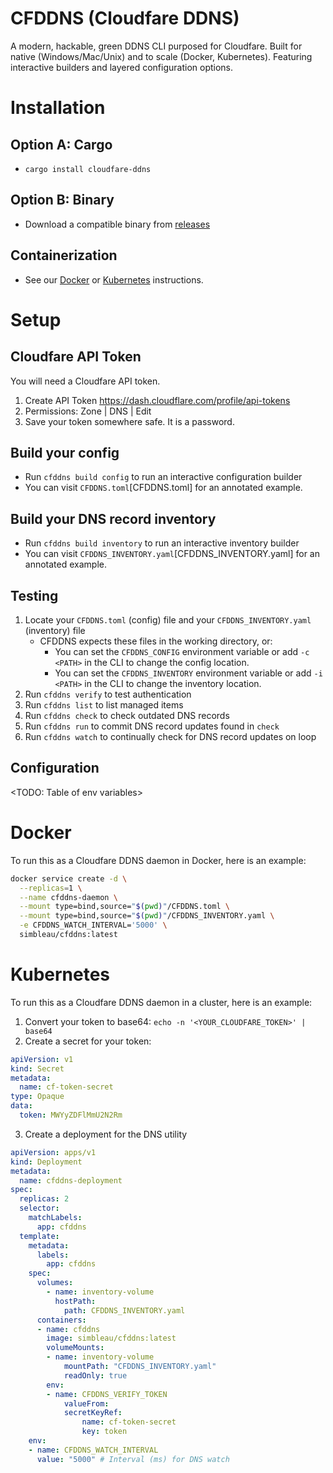 # CFDDNS (Cloudfare DDNS)
A modern, hackable, green DDNS CLI purposed for Cloudfare. Built for native (Windows/Mac/Unix) and to scale (Docker, Kubernetes). Featuring interactive builders and layered configuration options.

# Installation
## Option A: Cargo
- `cargo install cloudfare-ddns`
## Option B: Binary
- Download a compatible binary from [releases](https://github.com/simbleau/cloudfare-ddns/releases)
## Containerization
- See our [Docker](#docker) or [Kubernetes](#kubernetes) instructions.

# Setup
## Cloudfare API Token
You will need a Cloudfare API token.
1. Create API Token https://dash.cloudflare.com/profile/api-tokens
2. Permissions: Zone | DNS | Edit
3. Save your token somewhere safe. It is a password.

## Build your config
- Run `cfddns build config` to run an interactive configuration builder
- You can visit `CFDDNS.toml`[CFDDNS.toml] for an annotated example.

## Build your DNS record inventory
- Run `cfddns build inventory` to run an interactive inventory builder
- You can visit `CFDDNS_INVENTORY.yaml`[CFDDNS_INVENTORY.yaml] for an annotated example.

## Testing
1. Locate your `CFDDNS.toml` (config) file and your `CFDDNS_INVENTORY.yaml` (inventory) file
   - CFDDNS expects these files in the working directory, or:
     - You can set the `CFDDNS_CONFIG` environment variable or add `-c <PATH>` in the CLI to change the config location.
     - You can set the `CFDDNS_INVENTORY` environment variable or add `-i <PATH>` in the CLI to change the inventory location.
2. Run `cfddns verify` to test authentication
3. Run `cfddns list` to list managed items
4. Run `cfddns check` to check outdated DNS records
5. Run `cfddns run` to commit DNS record updates found in `check`
6. Run `cfddns watch` to continually check for DNS record updates on loop

## Configuration
<TODO: Table of env variables>

# Docker
To run this as a Cloudfare DDNS daemon in Docker, here is an example:
```bash
docker service create -d \
  --replicas=1 \
  --name cfddns-daemon \
  --mount type=bind,source="$(pwd)"/CFDDNS.toml \
  --mount type=bind,source="$(pwd)"/CFDDNS_INVENTORY.yaml \
  -e CFDDNS_WATCH_INTERVAL='5000' \
  simbleau/cfddns:latest
```

# Kubernetes
To run this as a Cloudfare DDNS daemon in a cluster, here is an example:
1. Convert your token to base64: `echo -n '<YOUR_CLOUDFARE_TOKEN>' | base64`
2. Create a secret for your token:
```yaml
apiVersion: v1
kind: Secret
metadata:
  name: cf-token-secret
type: Opaque
data:
  token: MWYyZDFlMmU2N2Rm
```
3. Create a deployment for the DNS utility
```yaml
apiVersion: apps/v1
kind: Deployment
metadata:
  name: cfddns-deployment
spec:
  replicas: 2
  selector:
    matchLabels:
      app: cfddns
  template:
    metadata:
      labels:
        app: cfddns
    spec:
      volumes:
        - name: inventory-volume
          hostPath:
            path: CFDDNS_INVENTORY.yaml
      containers:
      - name: cfddns
        image: simbleau/cfddns:latest
        volumeMounts:
        - name: inventory-volume
            mountPath: "CFDDNS_INVENTORY.yaml"
            readOnly: true
        env:
        - name: CFDDNS_VERIFY_TOKEN
            valueFrom:
            secretKeyRef:
                name: cf-token-secret
                key: token
    env:
    - name: CFDDNS_WATCH_INTERVAL
      value: "5000" # Interval (ms) for DNS watch
```
